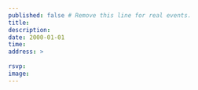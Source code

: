 ```yaml
---
published: false # Remove this line for real events.
title:
description:
date: 2000-01-01
time: 
address: >
  
rsvp:
image:
---
```


